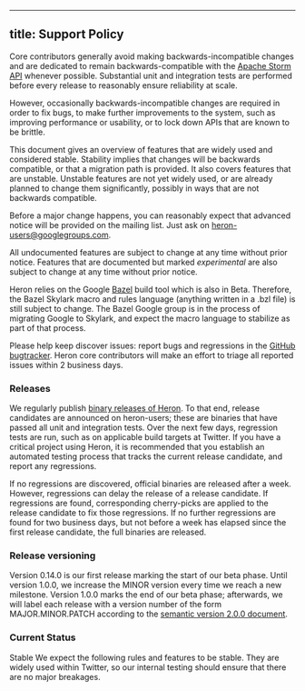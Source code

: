 <!--
    Licensed to the Apache Software Foundation (ASF) under one
    or more contributor license agreements.  See the NOTICE file
    distributed with this work for additional information
    regarding copyright ownership.  The ASF licenses this file
    to you under the Apache License, Version 2.0 (the
    "License"); you may not use this file except in compliance
    with the License.  You may obtain a copy of the License at

      http://www.apache.org/licenses/LICENSE-2.0

    Unless required by applicable law or agreed to in writing,
    software distributed under the License is distributed on an
    "AS IS" BASIS, WITHOUT WARRANTIES OR CONDITIONS OF ANY
    KIND, either express or implied.  See the License for the
    specific language governing permissions and limitations
    under the License.
-->
---
title: Support Policy
---
Core contributors generally avoid making backwards-incompatible changes and are dedicated to remain backwards-compatible with the [Apache Storm API](http://storm.apache.org/) whenever possible. Substantial unit and integration tests are performed before every release to reasonably ensure reliability at scale.

However, occasionally backwards-incompatible changes are required in order to fix bugs, to make further improvements to the system, such as improving performance or usability, or to lock down APIs that are known to be brittle.

This document gives an overview of features that are widely used and considered stable. Stability implies that changes will be backwards compatible, or that a migration path is provided.  It also covers features that are unstable. Unstable features are not yet widely used, or are already planned to change them significantly, possibly in ways that are not backwards compatible.

Before a major change happens, you can reasonably expect that advanced notice will be provided on the mailing list. Just ask on heron-users@googlegroups.com.

All undocumented features are subject to change at any time without prior notice. Features that are documented but marked *experimental* are also subject to change at any time without prior notice.

Heron relies on the Google [Bazel](http://bazel.io) build tool which is also in Beta.  Therefore, the Bazel Skylark macro and rules language (anything written in a .bzl file) is still subject to change. The Bazel Google group is in the process of migrating Google to Skylark, and expect the macro language to stabilize as part of that process.

Please help keep discover issues: report bugs and regressions in the [GitHub bugtracker](https://github.com/apache/incubator-heron/issues). Heron core contributors will make an effort to triage all reported issues within 2 business days.

### Releases
We regularly publish [binary releases of Heron](https://github.com/apache/incubator-heron/releases). To that end, release candidates are announced on heron-users; these are binaries that have passed all unit and integration tests. Over the next few days, regression tests are run, such as on applicable build targets at Twitter. If you have a critical project using Heron, it is recommended that you establish an automated testing process that tracks the current release candidate, and report any regressions.

If no regressions are discovered, official binaries are released after a week. However, regressions can delay the release of a release candidate. If regressions are found, corresponding cherry-picks are applied to the release candidate to fix those regressions. If no further regressions are found for two business days, but not before a week has elapsed since the first release candidate, the full binaries are released.

### Release versioning
Version 0.14.0 is our first release marking the start of our beta phase. Until version 1.0.0, we increase the MINOR version every time we reach a new milestone.
Version 1.0.0 marks the end of our beta phase; afterwards, we will label each release with a version number of the form MAJOR.MINOR.PATCH according to the [semantic version 2.0.0 document](http://semver.org/).

### Current Status
Stable
We expect the following rules and features to be stable. They are widely used within Twitter, so our internal testing should ensure that there are no major breakages.
